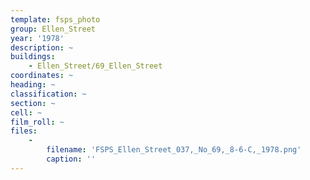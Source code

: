 ```yaml
---
template: fsps_photo
group: Ellen_Street
year: '1978'
description: ~
buildings:
    - Ellen_Street/69_Ellen_Street
coordinates: ~
heading: ~
classification: ~
section: ~
cell: ~
film_roll: ~
files:
    -
        filename: 'FSPS_Ellen_Street_037,_No_69,_8-6-C,_1978.png'
        caption: ''
---
```

